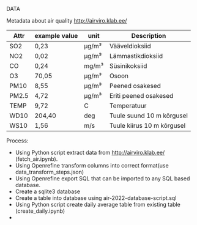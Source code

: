 DATA

Metadata about air quality
http://airviro.klab.ee/

| Attr  | example value | unit    | Description                 |
| ----- | ------------- | ------- | --------------------------- |
| SO2   | 0,23          | µg/m³ | Vääveldioksiid            |
| NO2   | 0,02          | µg/m³ | Lämmastikdioksiid          |
| CO    | 0,24          | mg/m³  | Süsinikoksiid              |
| O3    | 70,05         | µg/m³ | Osoon                       |
| PM10  | 8,55          | µg/m³ | Peened osakesed             |
| PM2.5 | 4,72          | µg/m³ | Eriti peened osakesed       |
| TEMP  | 9,72          | C       | Temperatuur                 |
| WD10  | 204,40        | deg     | Tuule suund 10 m kõrgusel  |
| WS10  | 1,56          | m/s     | Tuule kiirus 10 m kõrgusel |

Process:

* Using Python script extract data from http://airviro.klab.ee/ (fetch_air.ipynb).
* Using Openrefine transform columns into correct format(use data_transform_steps.json)
* Using Openrefine export SQL that can be imported to any SQL based database.
* Create a sqlite3 database
* Create a table into database using air-2022-database-script.sql
* Using Python script create daily average table from existing table (create_daily.ipynb)
*
